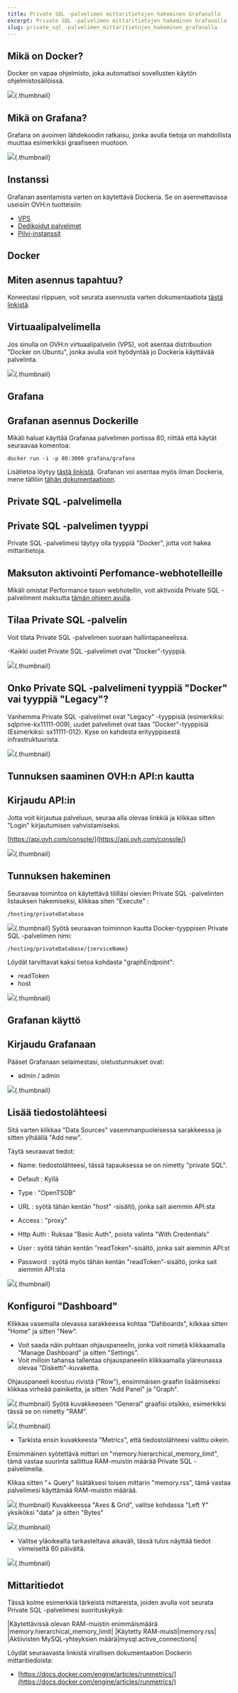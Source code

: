 ```yaml
---
title: Private SQL -palvelimen mittaritietojen hakeminen Grafanalla
excerpt: Private SQL -palvelimen mittaritietojen hakeminen Grafanalla
slug: private_sql_-palvelimen_mittaritietojen_hakeminen_grafanalla
---
```



## 

## Mikä on Docker?
Docker on vapaa ohjelmisto, joka automatisoi sovellusten käytön ohjelmistosäilöissä.

![](images/img_3657.jpg){.thumbnail}

## Mikä on Grafana?
Grafana on avoimen lähdekoodin ratkaisu, jonka avulla tietoja on mahdollista muuttaa esimerkiksi graafiseen muotoon.

![](images/img_3658.jpg){.thumbnail}


## Instanssi
Grafanan asentamista varten on käytettävä Dockeria. Se on asennettavissa useisiin OVH:n tuotteisiin:


- [VPS](https://www.ovh-hosting.fi/vps/)
- [Dedikoidut palvelimet](https://www.ovh-hosting.fi/dedikoidut_palvelimet/)
- [Pilvi-instanssit](https://www.ovh-hosting.fi/cloud/instances/)




## Docker

## Miten asennus tapahtuu?
Koneestasi riippuen, voit seurata asennusta varten dokumentaatiota
[tästä linkistä](https://docs.docker.com/engine/installation/).

## Virtuaalipalvelimella
Jos sinulla on OVH:n virtuaalipalvelin (VPS), voit asentaa distribuution "Docker on Ubuntu", jonka avulla voit hyödyntää jo Dockeria käyttävää palvelinta.

![](images/img_3659.jpg){.thumbnail}


## Grafana

## Grafanan asennus Dockerille
Mikäli haluat käyttää Grafanaa palvelimen portissa 80, riittää että käytät seuraavaa komentoa:


```
docker run -i -p 80:3000 grafana/grafana
```


Lisätietoa löytyy [tästä linkistä](http://docs.grafana.org/installation/docker/).
Grafanan voi asentaa myös ilman Dockeria, mene tällöin [tähän dokumentaatioon](http://docs.grafana.org/installation/).


## Private SQL -palvelimella

## Private SQL -palvelimen tyyppi
Private SQL -palvelimesi täytyy olla tyyppiä 
"Docker", jotta voit hakea mittaritietoja.

## Maksuton aktivointi Perfomance-webhotelleille
Mikäli omistat Performance tason webhotellin, voit aktivoida Private SQL -palveliment maksutta [tämän ohjeen avulla](https://docs.ovh.com/fi/hosting/webhotellit_ohje_mysql-tietokannan_tuonnista/).

## Tilaa Private SQL -palvelin
Voit tilata Private SQL -palvelimen suoraan hallintapaneelissa.

-Kaikki uudet Private SQL -palvelimet ovat "Docker"-tyyppiä.

![](images/img_3660.jpg){.thumbnail}

## Onko Private SQL -palvelimeni tyyppiä "Docker" vai tyyppiä "Legacy"?
Vanhemma Private SQL -palvelimet ovat "Legacy" -tyyppisiä (esimerkiksi: sqlprive-kx11111-009), uudet palvelimet ovat taas "Docker"-tyyppisiä (Esimerkiksi: sx11111-012).
Kyse on kahdesta erityyppisestä infrastruktuurista.

![](images/img_3661.jpg){.thumbnail}


## Tunnuksen saaminen OVH:n API:n kautta

## Kirjaudu API:in
Jotta voit kirjautua palveluun, seuraa alla olevaa linkkiä ja klikkaa sitten "Login" kirjautumisen vahvistamiseksi.

[https://api.ovh.com/console/](https://api.ovh.com/console/)

![](images/img_3662.jpg){.thumbnail}

## Tunnuksen hakeminen
Seuraavaa toimintoa on käytettävä tililläsi olevien Private SQL -palvelinten listauksen hakemiseksi, klikkaa siten "Execute" :


```
/hosting/privateDatabase
```



![](images/img_3663.jpg){.thumbnail}
Syötä seuraavan toiminnon kautta Docker-tyyppisen Private SQL -palvelimen nimi:


```
/hosting/privateDatabase/{serviceName}
```


Löydät tarvittavat kaksi tietoa kohdasta "graphEndpoint":


- readToken
- host



![](images/img_3664.jpg){.thumbnail}


## Grafanan käyttö

## Kirjaudu Grafanaan
Pääset Grafanaan selaimestasi, oletustunnukset ovat:


- admin / admin



![](images/img_3665.jpg){.thumbnail}

## Lisää tiedostolähteesi
Sitä varten klikkaa "Data Sources" vasemmanpuoleisessa sarakkeessa ja sitten ylhäällä 
"Add new".

Täytä seuraavat tiedot:


- Name: tiedostolähteesi, tässä tapauksessa se on nimetty "private SQL".

- Default : Kyllä
- Type : "OpenTSDB"
- URL : syötä tähän kentän "host" -sisältö, jonka sait aiemmin API:sta
- Access : "proxy"
- Http Auth : Ruksaa "Basic Auth", poista valinta "With Credentials"
- User : syötä tähän kentän "readToken"-sisältö, jonka sait aiemmin API:st
- Password : syötä myös tähän kentän "readToken"-sisältö, jonka sait aiemmin API:sta



![](images/img_3666.jpg){.thumbnail}

## Konfiguroi "Dashboard"
Klikkaa vasemalla olevassa sarakkeessa kohtaa "Dahboards", kilkkaa sitten "Home" ja sitten "New".


- Voit saada näin puhtaan ohjauspaneelin, jonka voit nimetä klikkaamalla "Manage Dashboard" ja sitten "Settings".
- Voit milloin tahansa tallentaa ohjauspaneelin klikkaamalla yläreunassa olevaa "Disketti"-kuvaketta.



Ohjauspaneeli koostuu rivistä ("Row"), ensimmäisen graafin lisäämiseksi klikkaa virheää painiketta, ja sitten "Add Panel" ja "Graph".

![](images/img_3667.jpg){.thumbnail}
Syötä kuvakkeeseen "General" graafisi otsikko, esimerkiksi tässä se on nimetty "RAM".

![](images/img_3668.jpg){.thumbnail}

- Tarkista ensin kuvakkeesta "Metrics", että tiedostolähteesi valittu oikein.


Ensimmäinen syötettävä mittari on "memory.hierarchical_memory_limit", tämä vastaa suurinta sallittua RAM-muistin määrää Private SQL -palvelimella.

Klikaa sitten "+ Query" lisätäksesi toisen mittarin "memory.rss", tämä vastaa palvelimesi käyttämää RAM-muistin määrää.

![](images/img_3669.jpg){.thumbnail}
Kuvakkeessa "Axes & Grid", valitse kohdassa "Left Y" yksiköksi "data" ja sitten "Bytes"

![](images/img_3670.jpg){.thumbnail}

- Valitse yläoikealta tarkasteltava aikaväli, tässä tulos näyttää tiedot viimeiseltä 60 päivältä.



![](images/img_3671.jpg){.thumbnail}


## Mittaritiedot
Tässä kolme esimerkkiä tärkeistä mittareista, joiden avulla voit seurata Private SQL -palvelimesi suorituskykyä:

|Käytettävissä olevan RAM-muistin enimmäismäärä |memory.hierarchical_memory_limit|
|Käytetty RAM-muisti|memory.rss|
|Aktiivisten MySQL-yhteyksien määrä|mysql.active_connections|


Löydät seuraavasta linkistä virallisen dokumentaation Dockerin mittaritiedoista:


- [https://docs.docker.com/engine/articles/runmetrics/](https://docs.docker.com/engine/articles/runmetrics/)



